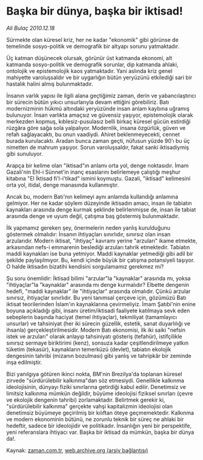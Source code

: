 # Başka bir dünya, başka bir iktisad!

*Ali Bulaç 2010.12.18*

<td class="columnist-detail">
<p>Sürmekte olan küresel kriz, her ne kadar "ekonomik" gibi görünse de temelinde sosyo-politik ve demografik bir altyapı sorunu yatmaktadır.</p>
<p>
<div id="haberMetinDiv">
<p>Üç katman düşünecek olursak, görünür üst katmanda ekonomi, alt katmanda sosyo-politik ve demografik sorunlar, dip katmanda ahlaki, ontolojik ve epistemolojik kaos yatmaktadır. Yani aslında kriz genel mahiyette varoluşsaldır ve bir uygarlığın bütün yeryüzünü etkilediği sari bir hastalık halini almış bulunmaktadır. 
<p>İnsanın varlık yapısı ile ilgili alana geçtiğimiz zaman, derin ve yabancılaştırıcı bir sürecin bütün yıkıcı unsurlarıyla devam ettiğini görebiliriz. Batı modernizminin hükmü altındaki yeryüzünde insan anlam kaybına uğramış bulunuyor. İnsan varlıkta amaçsız ve güvensiz yaşıyor, epistemolojik olarak merkezden kopmuş, kıblesiz-pusulasız belli birkaç küresel gücün estirdiği rüzgâra göre sağa sola yalpalıyor. Modernlik, insana özgürlük, güven ve refah sağlayacaktı, bu onun vaadiydi. Ahiret beklenmeyecekti, cennet burada kurulacaktı. Aradan bunca zaman geçti, nüfusun yüzde 90'ı bu üç nimetten de mahrum yaşıyor. Sorun varoluşsaldır, fakat sanki iktisadiymiş gibi sunuluyor.
<p>Arapça bir kelime olan "iktisad"ın anlamı orta yol, denge noktasıdır. İmam Gazali'nin Ehl-i Sünnet'in inanç esaslarını belirlemeye çalıştığı meşhur kitabına "El İktisad fi'l-i'tikad" ismini koymuştu. Gazali, "iktisad" kelimesini orta yol, itidal, denge manasında kullanmıştır.
<p>Ancak bu, modern Batı'nın kelimeyi aynı anlamda kullandığı anlamına gelmiyor. Her ne kadar söylem düzeyinde iktisadın amacı, insan ile tabiatın kaynakları arasında denge kurmak şeklinde belirlenmişse de, insan ile tabiat arasında denge ve uyum değil, çatışma baş göstermiş bulunmaktadır.
<p>İlk yapmamız gereken şey, önermelerin neden yanlış kurulduğunu göstermek olmalıdır: İnsanın ihtiyaçları sınırlıdır, sınırsız olan insan arzularıdır. Modern iktisat, "ihtiyaç" kavramı yerine "arzuları" ikame etmekte, arkasından nefs-i emmarenin beslediği arzuları tahrik etmektedir. Tabiatın maddi kaynakları ise buna yetmiyor. Maddi kaynaklar yetmediği gibi adil bir şekilde paylaşılmıyor. Bu, kendi içinde büyük bir çatışma potansiyeli taşıyor. O halde iktisadın bizatihi kendisini sorgulamamız gerekmez mi? 
<p>Şu soru önemlidir: İktisad bilimi "arzular"la "kaynaklar" arasında mı, yoksa "ihtiyaçlar"la "kaynaklar" arasında mı denge kurmalıdır? Elbette dengenin hedefi, "maddi kaynaklar" ile "ihtiyaçlar" arasında olmalıdır. Çünkü arzular sınırsız, ihtiyaçlar sınırlıdır. Bu yeni tanımsal çerçeve için, gözümüzü Batı iktisat teorilerinden İslam'ın kaynaklarına çevirmeliyiz. İmam Şatıbi'nin enine boyuna açıkladığı gibi, insanı üretim/iktisadi faaliyete katılmaya sevk eden sebeplerin başında haciyat (temel ihtiyaçlar), tekmiliyat (tamamlayıcı unsurlar) ve tahsiniyat (her iki sürecin güzellik, estetik, sanat duyarlılığı ve ihsanla) gerçekleştirilmesidir. Modern Batı ekonomisi, ilk iki saiki "nefsin istek ve arzuları" olarak anlayıp tahsiniyatı gösteriş (tefahür), istifçilikle sınırsız sermaye biriktirimi (kenz), sonsuza kadar çeşitlendirilmeye yatkın tüketim (tekasür), kaynakların temerküzü (devlet), tabiatın ekolojik dengesinin tahribi (mizanın bozulması) gibi yanlış ve tahripkâr bir zeminde inşa edilmiştir. 
<p>Bizi yanılgıya götüren ikinci nokta, BM'nin Brezilya'da toplanan küresel zirvede "sürdürülebilir kalkınma"dan söz etmesiydi. Genellikle kalkınma ideolojisinin, dünyayı fiziki sınırlarına getirdiği kabul edilir. Denetimsiz ve limitsiz kalkınma mümkün değildir, büyüme ideolojisi fiziksel sınırları (çevre ve ekolojik dengenin tahribi) zorlamaktadır. Belirtmek gerekir ki, "sürdürülebilir kalkınma" gerçekte vahşi kapitalizmin ideolojisi olan denetimsiz büyümeye geçirilmiş bir kılıftan öteye geçmemektedir. Kalkınma ve modern ekonominin bütünü, ne zorunlu teknik bir süreç ne ahlaki bir hedeftir, sadece bir ideolojidir ve politikadır. İnsanlığın yeni bir perspektife, yeni referanslara ihtiyacı var. Başka bir iktisad da mümkün, başka bir dünya da!. </p></p></p></p></p></p></p></div>
</p>
<a href="http://web.archive.org/web/20101224004929/mailto:a.bulac@zaman.com.tr">
</a></td>

Kaynak: [zaman.com.tr](http://zaman.com.tr/yazar.do?yazino=1066670), [web.archive.org (arşiv bağlantısı)](http://web.archive.org/web/20101224004929/http://www.zaman.com.tr:80/yazar.do?yazino=1066670)
